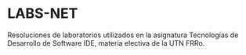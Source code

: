 # LABS-NET
Resoluciones de laboratorios utilizados en la asignatura Tecnologías de Desarrollo de Software IDE, materia electiva de la UTN FRRo.
